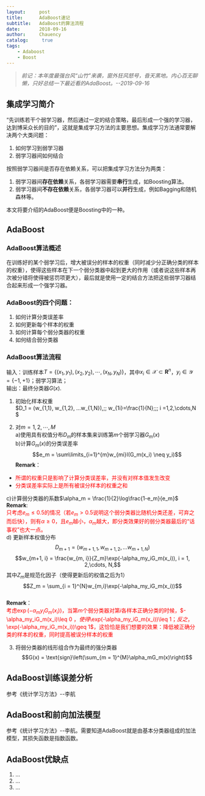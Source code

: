 ```yaml
---
layout:     post
title:      AdaBoost速记
subtitle:   AdaBoost的算法流程
date:       2018-09-16
author:     Chauency
catalog: 	 true
tags:
    - Adaboost
    - Boost
---
```


> *前记：本年度最强台风“山竹”来袭，窗外狂风怒号，昏天黑地。内心百无聊懒，只好总结一下最近看的AdaBoost。--2019-09-16*

## 集成学习简介

“先训练若干个弱学习器，然后通过一定的结合策略，最后形成一个强的学习器，达到博采众长的目的”，这就是集成学习方法的主要思想。集成学习方法通常要解决两个大类问题：

1. 如何学习到弱学习器
2. 弱学习器间如何结合

按照弱学习器间是否存在依赖关系，可以把集成学习方法分为两类：

1. 弱学习器间**存在依赖**关系，各弱学习器需要**串行**生成，如Boosting算法。
2. 弱学习器间**不存在依赖**关系，各弱学习器可以**并行**生成，例如Bagging和随机森林等。

本文将要介绍的AdaBoost便是Boosting中的一种。
## AdaBoost
### AdaBoost算法概述
在训练好的某个弱学习后，增大被误分的样本的权重（同时减少分正确分类的样本的权重），使得这些样本在下一个弱分类器中起到更大的作用（或者说这些样本再次被分错将使得被惩罚项更大），最后就是使用一定的结合方法把这些弱学习器结合起来形成一个强学习器。

### AdaBoost的四个问题：

1. 如何计算分类误差率
2. 如何更新每个样本的权重
3. 如何计算每个弱分类器的权重
4. 如何结合弱分类器

### AdaBoost算法流程
输入：训练样本$T=\{(x_1,y_1),(x_2,y_2),\cdots,(x_N,y_N)\}$，其中$x_i\in\mathcal{X}\subset \textbf{R}^n$，$y_i\in\mathcal{Y} = \{-1,+1\}$；弱学习算法；  
输出：最终分类器$G(x)$.

1. 初始化样本权重  
$D_1 = (w_{1,1}, w_{1,2}, ...w_{1,N}),\;\; w_{1i}=\frac{1}{N};\;\; i =1,2,\cdots,N
$

2. 对$m = 1, 2, \cdots, M$  
a)使用具有权值分布$D_m$的样本集来训练第$m$个弱学习器$G_m(x)$  
b)计算$G_m(x)$的分类误差率 $$e_m = \sum\limits_{i=1}^{m}w_{mi}I(G_m(x_i) \neq y_i)$$
**Remark**：
 -  <font color=red> 所谓的权重只是影响了计算分类误差率，并没有对样本值发生改变</font>
 -  <font color=red> 分类误差率实际上是所有被误分样本的权重之和 </font> 
 
 c)计算弱分类器的系数$\alpha_m = \frac{1}{2}\log\frac{1-e_m}{e_m}$  
 **Remark**:  
 <font color=red> 只考虑$e_m\leq0.5$的情况（若$e_m>0.5$说明这个弱分类器比随机分类还差，可弃之而后快），则有$\alpha\geq0$，且$e_m$越小，$\alpha_m$越大，即分类效果好的弱分类器最后的“话事权”也大一点。</font>   
 d) 更新样本权值分布$$D_{m+1} = (w_{m+1,1}, w_{m+1,2}, ...w_{m+1,N})$$$$w_{m+1, i} = \frac{w_{m, i}}{Z_m}\exp(-\alpha_my_iG_m(x_i)), i = 1, 2,\cdots, N,$$其中$Z_m$是规范化因子（使得更新后的权值之后为1）$$Z_m = \sum_{i = 1}^{N}w_{m,i}\exp(-\alpha_my_iG_m(x_i))$$  
 **Remark**：  
 <font color=red>考虑$\exp(-\alpha_my_iG_m(x_i))$，当第$m$个弱分类器对第$i$各样本正确分类的时候，$-\alpha_my_iG_m(x_i)\leq 0 $，使得$\exp(-\alpha_my_iG_m(x_i))\leq 1$；反之，$\exp(-\alpha_my_iG_m(x_i))\geq 1$，这恰恰是我们想要的效果：降低被正确分类的样本的权重，同时提高被误分样本的权重</font> 
 
3. 将弱分类器的线形组合作为最终的强分类器
 $$G(x) = \text{sign}\left(\sum_{m = 1}^{M}\alpha_mG_m(x)\right)$$
 
 <font color=red> </font>

## AdaBoost训练误差分析
参考《统计学习方法》--李航
## AdaBoost和前向加法模型
参考《统计学习方法》--李航。需要知道AdaBoost就是由基本分类器组成的加法模型，其损失函数是指数函数。
## AdaBoost优缺点
1. ...
2. ...
3. ...



